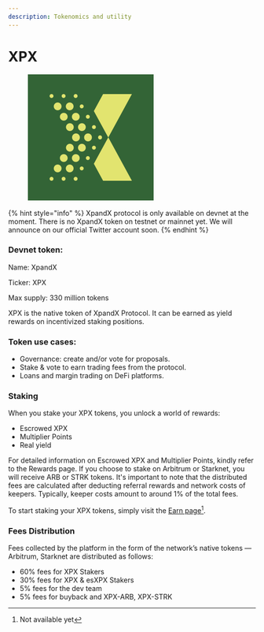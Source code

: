```yaml
---
description: Tokenomics and utility
---
```


# XPX

<figure><img src="../.gitbook/assets/Frame 98429.png" alt="" width="256"><figcaption></figcaption></figure>

{% hint style="info" %}
XpandX protocol is only available on devnet at the moment. There is no XpandX token on testnet or mainnet yet. We will announce on our official Twitter account soon.&#x20;
{% endhint %}



### Devnet token:&#x20;

Name: XpandX

Ticker: XPX

Max supply: 330 million tokens

XPX is the native token of XpandX Protocol. It can be earned as yield rewards on incentivized staking positions.

### **Token use cases:**&#x20;

* Governance: create and/or vote for proposals.
* Stake & vote to earn trading fees from the protocol.
* Loans and margin trading on DeFi platforms.

### Staking

When you stake your XPX tokens, you unlock a world of rewards:

* Escrowed XPX
* Multiplier Points
* Real yield

For detailed information on Escrowed XPX and Multiplier Points, kindly refer to the Rewards page. If you choose to stake on Arbitrum or Starknet, you will receive ARB or STRK tokens. It's important to note that the distributed fees are calculated after deducting referral rewards and network costs of keepers. Typically, keeper costs amount to around 1% of the total fees.

To start staking your XPX tokens, simply visit the [Earn page](#user-content-fn-1)[^1].

### Fees Distribution

Fees collected by the platform in the form of the network’s native tokens — Arbitrum, Starknet are distributed as follows:&#x20;

* 60% fees for XPX Stakers&#x20;
* 30% fees for XPX & esXPX Stakers&#x20;
* 5% fees for the dev team&#x20;
* 5% fees for buyback and XPX-ARB, XPX-STRK



[^1]: Not available yet
